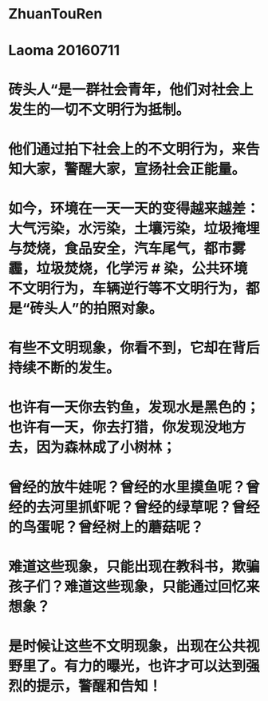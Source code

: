 # ZhuanTouRen

# Laoma 20160711

# 砖头人“是一群社会青年，他们对社会上发生的一切不文明行为抵制。
# 他们通过拍下社会上的不文明行为，来告知大家，警醒大家，宣扬社会正能量。
# 如今，环境在一天一天的变得越来越差：大气污染，水污染，土壤污染，垃圾掩埋与焚烧，食品安全，汽车尾气，都市雾霾，垃圾焚烧，化学污 # 染，公共环境不文明行为，车辆逆行等不文明行为，都是“砖头人”的拍照对象。

# 有些不文明现象，你看不到，它却在背后持续不断的发生。
# 也许有一天你去钓鱼，发现水是黑色的；也许有一天，你去打猎，你发现没地方去，因为森林成了小树林；
# 曾经的放牛娃呢？曾经的水里摸鱼呢？曾经的去河里抓虾呢？曾经的绿草呢？曾经的鸟蛋呢？曾经树上的蘑菇呢？
# 难道这些现象，只能出现在教科书，欺骗孩子们？难道这些现象，只能通过回忆来想象？
# 是时候让这些不文明现象，出现在公共视野里了。有力的曝光，也许才可以达到强烈的提示，警醒和告知！
